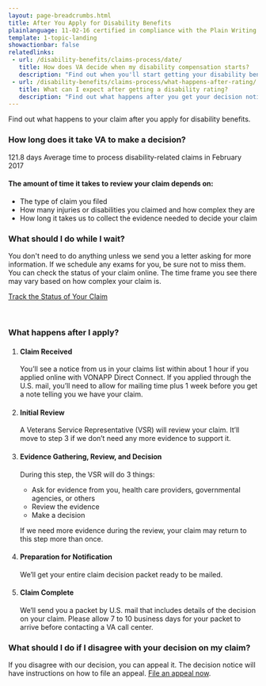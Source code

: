 ```yaml
---
layout: page-breadcrumbs.html
title: After You Apply for Disability Benefits
plainlanguage: 11-02-16 certified in compliance with the Plain Writing Act
template: 1-topic-landing
showactionbar: false
relatedlinks:
 - url: /disability-benefits/claims-process/date/
   title: How does VA decide when my disability compensation starts?
   description: "Find out when you'll start getting your disability benefits (your effective date of disability)."
 - url: /disability-benefits/claims-process/what-happens-after-rating/
   title: What can I expect after getting a disability rating?
   description: "Find out what happens after you get your decision notice with your rating."
---
```


Find out what happens to your claim after you apply for disability benefits. 

### How long does it take VA to make a decision?

<div class="card information" markdown="0">
<span class="number">121.8 days</span>
<span class="description">Average time to process disability-related claims in February 2017</span>
</div>

#### The amount of time it takes to review your claim depends on:

- The type of claim you filed
- How many injuries or disabilities you claimed and how complex they are
- How long it takes us to collect the evidence needed to decide your claim

### What should I do while I wait?

You don't need to do anything unless we send you a letter asking for more information. If we schedule any exams for you, be sure not to miss them. You can check the status of your claim online. The time frame you see there may vary based on how complex your claim is.

<a class="usa-button-primary" href="/disability-benefits/track-claims">Track the Status of Your Claim</a>

<div markdown="0"><br></div>

### What happens after I apply?

<ol class="process">
<li class="step one">

#### Claim Received

You’ll see a notice from us in your claims list within about 1 hour if you applied online with VONAPP Direct Connect. If you applied through the U.S. mail, you’ll need to allow for mailing time plus 1 week before you get a note telling you we have your claim.

</li>

<li class="step two">

#### Initial Review

A Veterans Service Representative (VSR) will review your claim. It’ll move to step 3 if we don’t need any more evidence to support it.

</li>

<li class="step three">

#### Evidence Gathering, Review, and Decision

During this step, the VSR will do 3 things:

- Ask for evidence from you, health care providers, governmental agencies, or others
- Review the evidence
- Make a decision

If we need more evidence during the review, your claim may return to this step more than once.

</li>

<li class="step four">
 
#### Preparation for Notification

We’ll get your entire claim decision packet ready to be mailed.

</li>

<li class="step last five">

#### Claim Complete

We’ll send you a packet by U.S. mail that includes details of the decision on your claim. Please allow 7 to 10 business days for your packet to arrive before contacting a VA call center.

</li>
</ol>

### What should I do if I disagree with your decision on my claim?

If you disagree with our decision, you can appeal it. The decision notice will have instructions on how to file an appeal. [File an appeal now](/disability-benefits/claims-appeal/).

<div markdown="0"><br></div>
